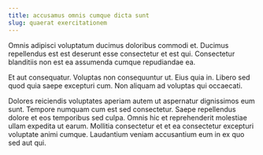 ```yaml
---
title: accusamus omnis cumque dicta sunt
slug: quaerat exercitationem
---
```


Omnis adipisci voluptatum ducimus doloribus commodi et. Ducimus repellendus est est deserunt esse consectetur et est qui. Consectetur blanditiis non est ea assumenda cumque repudiandae ea.

Et aut consequatur. Voluptas non consequuntur ut. Eius quia in. Libero sed quod quia saepe excepturi cum. Non aliquam ad voluptas qui occaecati.

Dolores reiciendis voluptates aperiam autem ut aspernatur dignissimos eum sunt. Tempore numquam cum est sed consectetur. Saepe repellendus dolore et eos temporibus sed culpa. Omnis hic et reprehenderit molestiae ullam expedita ut earum. Mollitia consectetur et et ea consectetur excepturi voluptate animi cumque. Laudantium veniam accusantium eum in ex quo sed aut qui.
